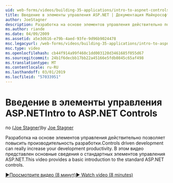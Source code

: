 ```yaml
---
uid: web-forms/videos/building-35-applications/intro-to-aspnet-controls
title: Введение в элементы управления ASP.NET | Документация Майкрософт
author: JoeStagner
description: Разработка на основе элементов управления действительно позволяет повысить производительность разработки. В этом видео представлен основные сведения о стандартных элементов управления ASP.NET.
ms.author: riande
ms.date: 04/09/2009
ms.assetid: a5e3d616-e79b-4aed-93fe-9d96b9024478
msc.legacyurl: /web-forms/videos/building-35-applications/intro-to-aspnet-controls
msc.type: video
ms.openlocfilehash: cb44f914a99f460c1dd003120d3461685f055d67
ms.sourcegitcommit: 24b1f6decbb17bb22a45166e5fdb0845c65af498
ms.translationtype: MT
ms.contentlocale: ru-RU
ms.lasthandoff: 03/01/2019
ms.locfileid: "57033951"
---
```

<a name="intro-to-aspnet-controls"></a><span data-ttu-id="c0abd-104">Введение в элементы управления ASP.NET</span><span class="sxs-lookup"><span data-stu-id="c0abd-104">Intro to ASP.NET Controls</span></span>
====================
<span data-ttu-id="c0abd-105">по [(Joe Stagner)](https://github.com/JoeStagner)</span><span class="sxs-lookup"><span data-stu-id="c0abd-105">by [Joe Stagner](https://github.com/JoeStagner)</span></span>

<span data-ttu-id="c0abd-106">Разработка на основе элементов управления действительно позволяет повысить производительность разработки.</span><span class="sxs-lookup"><span data-stu-id="c0abd-106">Controls driven development can really increase your development productivity.</span></span> <span data-ttu-id="c0abd-107">В этом видео представлен основные сведения о стандартных элементов управления ASP.NET.</span><span class="sxs-lookup"><span data-stu-id="c0abd-107">This video provides a basic introduction to the standard ASP.NET controls.</span></span>

[<span data-ttu-id="c0abd-108">&#9654;Просмотрите видео (8 минут)</span><span class="sxs-lookup"><span data-stu-id="c0abd-108">&#9654; Watch video (8 minutes)</span></span>](https://channel9.msdn.com/Blogs/ASP-NET-Site-Videos/intro-to-aspnet-controls)
